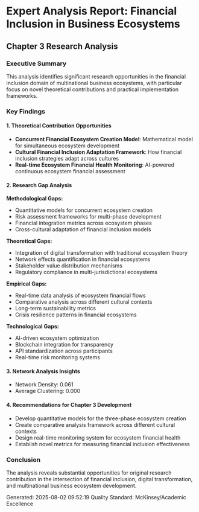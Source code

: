 
# Expert Analysis Report: Financial Inclusion in Business Ecosystems
## Chapter 3 Research Analysis

### Executive Summary
This analysis identifies significant research opportunities in the financial inclusion 
domain of multinational business ecosystems, with particular focus on novel theoretical 
contributions and practical implementation frameworks.

### Key Findings

#### 1. Theoretical Contribution Opportunities
- **Concurrent Financial Ecosystem Creation Model**: Mathematical model for simultaneous ecosystem development
- **Cultural Financial Inclusion Adaptation Framework**: How financial inclusion strategies adapt across cultures
- **Real-time Ecosystem Financial Health Monitoring**: AI-powered continuous ecosystem financial assessment

#### 2. Research Gap Analysis

**Methodological Gaps:**
  - Quantitative models for concurrent ecosystem creation
  - Risk assessment frameworks for multi-phase development
  - Financial integration metrics across ecosystem phases
  - Cross-cultural adaptation of financial inclusion models

**Theoretical Gaps:**
  - Integration of digital transformation with traditional ecosystem theory
  - Network effects quantification in financial ecosystems
  - Stakeholder value distribution mechanisms
  - Regulatory compliance in multi-jurisdictional ecosystems

**Empirical Gaps:**
  - Real-time data analysis of ecosystem financial flows
  - Comparative analysis across different cultural contexts
  - Long-term sustainability metrics
  - Crisis resilience patterns in financial ecosystems

**Technological Gaps:**
  - AI-driven ecosystem optimization
  - Blockchain integration for transparency
  - API standardization across participants
  - Real-time risk monitoring systems

#### 3. Network Analysis Insights
- Network Density: 0.061
- Average Clustering: 0.000

#### 4. Recommendations for Chapter 3 Development
- Develop quantitative models for the three-phase ecosystem creation
- Create comparative analysis framework across different cultural contexts
- Design real-time monitoring system for ecosystem financial health
- Establish novel metrics for measuring financial inclusion effectiveness

### Conclusion
The analysis reveals substantial opportunities for original research contribution 
in the intersection of financial inclusion, digital transformation, and multinational 
business ecosystem development.

Generated: 2025-08-02 09:52:19
Quality Standard: McKinsey/Academic Excellence
        